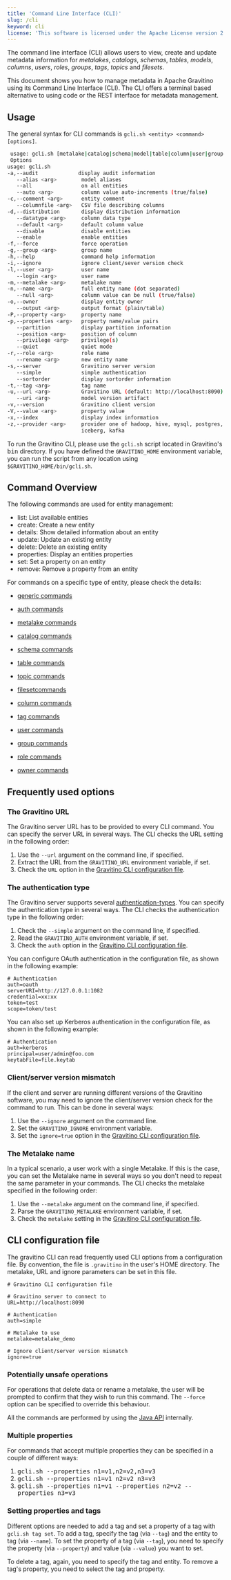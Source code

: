 ```yaml
---
title: 'Command Line Interface (CLI)'
slug: /cli
keyword: cli
license: 'This software is licensed under the Apache License version 2.'
---
```


The command line interface (CLI) allows users to view, create and update metadata information
for *metalakes*, *catalogs*, *schemas*, *tables*, *models*, *columns*, *users*, *roles*,
*groups*, *tags*, *topics* and *filesets*.

This document shows you how to manage metadata in Apache Gravitino using its Command Line Interface (CLI).
The CLI offers a terminal based alternative to using code or the REST interface for metadata management.

## Usage

The general syntax for CLI commands is `gcli.sh <entity> <command> [options]`.

 ```bash
  usage: gcli.sh [metalake|catalog|schema|model|table|column|user|group|tag|topic|fileset] [list|details|create|delete|update|set|remove|properties|revoke|grant] [options]
  Options
 usage: gcli.sh
 -a,--audit             display audit information
    --alias <arg>        model aliases
    --all                on all entities
    --auto <arg>         column value auto-increments (true/false)
 -c,--comment <arg>      entity comment
    --columnfile <arg>   CSV file describing columns
 -d,--distribution       display distribution information
    --datatype <arg>     column data type
    --default <arg>      default column value
    --disable            disable entities
    --enable             enable entities
 -f,--force              force operation
 -g,--group <arg>        group name
 -h,--help               command help information
 -i,--ignore             ignore client/sever version check
 -l,--user <arg>         user name
    --login <arg>        user name
 -m,--metalake <arg>     metalake name
 -n,--name <arg>         full entity name (dot separated)
    --null <arg>         column value can be null (true/false)
 -o,--owner              display entity owner
    --output <arg>       output format (plain/table)
 -P,--property <arg>     property name
 -p,--properties <arg>   property name/value pairs
    --partition          display partition information
    --position <arg>     position of column
    --privilege <arg>    privilege(s)
    --quiet              quiet mode
 -r,--role <arg>         role name
    --rename <arg>       new entity name
 -s,--server             Gravitino server version
    --simple             simple authentication
    --sortorder          display sortorder information
 -t,--tag <arg>          tag name
 -u,--url <arg>          Gravitino URL (default: http://localhost:8090)
    --uri <arg>          model version artifact
 -v,--version            Gravitino client version
 -V,--value <arg>        property value
 -x,--index              display index information
 -z,--provider <arg>     provider one of hadoop, hive, mysql, postgres,
                         iceberg, kafka
 ```

To run the Gravitino CLI, please use the `gcli.sh` script located in Gravitino's <tt>bin</tt> directory.
If you have defined the `GRAVITINO_HOME` environment variable, you can run the script from any location
using `$GRAVITINO_HOME/bin/gcli.sh`.

## Command Overview

The following commands are used for entity management:

- list: List available entities
- create: Create a new entity
- details: Show detailed information about an entity
- update: Update an existing entity
- delete: Delete an existing entity
- properties: Display an entities properties
- set: Set a property on an entity
- remove: Remove a property from an entity

For commands on a specific type of entity, please check the details:

- [generic commands](./cli-reference/generic.md)
- [auth commands](./cli-reference/auth.md)

- [metalake commands](./cli-reference/metalake.md)
- [catalog commands](./cli-reference/catalog.md)
- [schema commands](./cli-reference/schema.md)
- [table commands](./cli-reference/table.md)
- [topic commands](./cli-reference/topic.md)
- [filesetcommands](./cli-reference/fileset.md)
- [column commands](./cli-reference/column.md)
- [tag commands](./cli-reference/tag.md)

- [user commands](./cli-reference/user.md)
- [group commands](./cli-reference/group.md)
- [role commands](./cli-reference/role.md)
- [owner commands](./cli-reference/owner.md)

## Frequently used options

### The Gravitino URL

The Gravitino server URL has to be provided to every CLI command.
You can specify the server URL in several ways.
The CLI checks the URL setting in the following order:

1. Use the `--url` argument on the command line, if specified.
1. Extract the URL from the `GRAVITINO_URL` environment variable, if set.
1. Check the `URL` option in the [Gravitino CLI configuration file](#cli-configuration-file).

### The authentication type

The Gravitino server supports several [authentication-types](../security/authentication.md).
You can specify the authentication type in several ways.
The CLI checks the authentication type in the following order:

1. Check the `--simple` argument on the command line, if specified.
2. Read the `GRAVITINO_AUTH` environment variable, if set.
3. Check the `auth` option in the [Gravitino CLI configuration file](#cli-configuration-file).

You can configure OAuth authentication in the configuration file,
as shown in the following example:

```text
# Authentication
auth=oauth
serverURI=http://127.0.0.1:1082
credential=xx:xx
token=test
scope=token/test
```

You can also set up Kerberos authentication in the configuration file,
as shown in the following example:

```text
# Authentication
auth=kerberos
principal=user/admin@foo.com
keytabFile=file.keytab
```

### Client/server version mismatch

If the client and server are running different versions of the Gravitino software,
you may need to ignore the client/server version check for the command to run.
This can be done in several ways:

1. Use the `--ignore` argument on the command line.
1. Set the `GRAVITINO_IGNORE` environment variable.
1. Set the `ignore=true` option in the [Gravitino CLI configuration file](#cli-configuration-file).

### The Metalake name

In a typical scenario, a user work with a single Metalake.
If this is the case, you can set the Metalake name in several ways
so you don't need to repeat the same parameter in your commands.
The CLI checks the metalake specified in the following order:

1. Use the `--metalake` argument on the command line, if specified.
1. Parse the `GRAVITINO_METALAKE` environment variable, if set.
1. Check the `metalake` setting in the [Gravitino CLI configuration file](#cli-configuration-file).

## CLI configuration file

The gravitino CLI can read frequently used CLI options from a configuration file.
By convention, the file is `.gravitino` in the user's HOME directory.
The metalake, URL and ignore parameters can be set in this file.

```text
# Gravitino CLI configuration file

# Gravitino server to connect to
URL=http://localhost:8090

# Authentication
auth=simple

# Metalake to use
metalake=metalake_demo

# Ignore client/server version mismatch
ignore=true
```

### Potentially unsafe operations

For operations that delete data or rename a metalake,
the user will be prompted to confirm that they wish to run this command.
The `--force` option can be specified to override this behaviour.

All the commands are performed by using the [Java API](../api/java-api) internally.

### Multiple properties

For commands that accept multiple properties they can be specified in a couple of different ways:

1. <tt>gcli.sh --properties n1=v1,n2=v2,n3=v3</tt>
2. <tt>gcli.sh --properties n1=v1 n2=v2 n3=v3</tt>
3. <tt>gcli.sh --properties n1=v1 --properties n2=v2 --properties n3=v3</tt>

### Setting properties and tags

Different options are needed to add a tag and set a property of a tag with `gcli.sh tag set`.
To add a tag, specify the tag (via `--tag`) and the entity to tag (via `--name`).
To set the property of a tag (via `--tag`), you need to specify the property (via `--property`)
and value (via `--value`) you want to set.

To delete a tag, again, you need to specify the tag and entity.
To remove a tag's property, you need to select the tag and property.

<img src="https://analytics.apache.org/matomo.php?idsite=62&rec=1&bots=1&action_name=CLI" alt="" />

